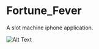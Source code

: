 # Fortune_Fever

A slot machine iphone application. 


![Alt Text](https://media.giphy.com/media/cRMg2Ao1Ow7Fc9z3Mh/giphy.gif)
